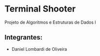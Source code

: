 # Terminal Shooter
Projeto de Algoritmos e Estruturas de Dados I

## Integrantes:
- Daniel Lombardi de Oliveira
